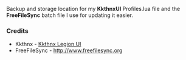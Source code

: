 Backup and storage location for my **KkthnxUI** Profiles.lua file and the **FreeFileSync** batch file I use for updating it easier.

### Credits
* Kkthnx - [Kkthnx Legion UI](https://github.com/Kkthnx/KkthnxUI_Legion)
* FreeFileSync - http://www.freefilesync.org
